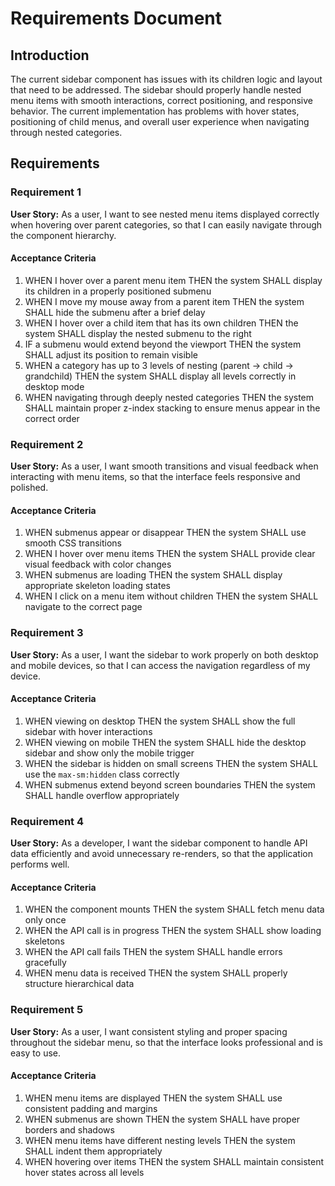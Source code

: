 # Requirements Document

## Introduction

The current sidebar component has issues with its children logic and layout that need to be addressed. The sidebar should properly handle nested menu items with smooth interactions, correct positioning, and responsive behavior. The current implementation has problems with hover states, positioning of child menus, and overall user experience when navigating through nested categories.

## Requirements

### Requirement 1

**User Story:** As a user, I want to see nested menu items displayed correctly when hovering over parent categories, so that I can easily navigate through the component hierarchy.

#### Acceptance Criteria

1. WHEN I hover over a parent menu item THEN the system SHALL display its children in a properly positioned submenu
2. WHEN I move my mouse away from a parent item THEN the system SHALL hide the submenu after a brief delay
3. WHEN I hover over a child item that has its own children THEN the system SHALL display the nested submenu to the right
4. IF a submenu would extend beyond the viewport THEN the system SHALL adjust its position to remain visible
5. WHEN a category has up to 3 levels of nesting (parent -> child -> grandchild) THEN the system SHALL display all levels correctly in desktop mode
6. WHEN navigating through deeply nested categories THEN the system SHALL maintain proper z-index stacking to ensure menus appear in the correct order

### Requirement 2

**User Story:** As a user, I want smooth transitions and visual feedback when interacting with menu items, so that the interface feels responsive and polished.

#### Acceptance Criteria

1. WHEN submenus appear or disappear THEN the system SHALL use smooth CSS transitions
2. WHEN I hover over menu items THEN the system SHALL provide clear visual feedback with color changes
3. WHEN submenus are loading THEN the system SHALL display appropriate skeleton loading states
4. WHEN I click on a menu item without children THEN the system SHALL navigate to the correct page

### Requirement 3

**User Story:** As a user, I want the sidebar to work properly on both desktop and mobile devices, so that I can access the navigation regardless of my device.

#### Acceptance Criteria

1. WHEN viewing on desktop THEN the system SHALL show the full sidebar with hover interactions
2. WHEN viewing on mobile THEN the system SHALL hide the desktop sidebar and show only the mobile trigger
3. WHEN the sidebar is hidden on small screens THEN the system SHALL use the `max-sm:hidden` class correctly
4. WHEN submenus extend beyond screen boundaries THEN the system SHALL handle overflow appropriately

### Requirement 4

**User Story:** As a developer, I want the sidebar component to handle API data efficiently and avoid unnecessary re-renders, so that the application performs well.

#### Acceptance Criteria

1. WHEN the component mounts THEN the system SHALL fetch menu data only once
2. WHEN the API call is in progress THEN the system SHALL show loading skeletons
3. WHEN the API call fails THEN the system SHALL handle errors gracefully
4. WHEN menu data is received THEN the system SHALL properly structure hierarchical data

### Requirement 5

**User Story:** As a user, I want consistent styling and proper spacing throughout the sidebar menu, so that the interface looks professional and is easy to use.

#### Acceptance Criteria

1. WHEN menu items are displayed THEN the system SHALL use consistent padding and margins
2. WHEN submenus are shown THEN the system SHALL have proper borders and shadows
3. WHEN menu items have different nesting levels THEN the system SHALL indent them appropriately
4. WHEN hovering over items THEN the system SHALL maintain consistent hover states across all levels
